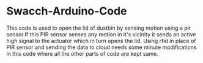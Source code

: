 # Swacch-Arduino-Code

This code is used to open the lid of dustbin by sensing motion using a pir sensor.If this PIR sensor senses any motion in it's vicinity it sends an active high signal to the actuator which in turn opens the lid.
Using rfid in place of PIR sensor and sending the data to cloud needs some minute modifications in this code where all the other parts of code are kept same.

